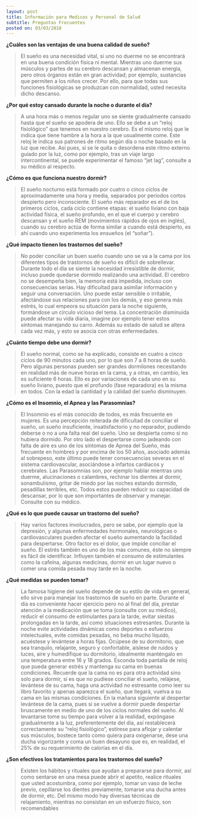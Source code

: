 ```yaml
---
layout: post
title: Información para Medicos y Personal de Salud 
subtitle: Preguntas Frecuentes  
posted on: 03/03/2018
---
```


**¿Cuáles son las ventajas de una buena calidad de sueño?**
>El sueño es una necesidad vital, si uno no duerme no se encontrará en una buena condición física ni mental. Mientras uno duerme sus músculos y partes de su cerebro descansan y almacenan energía, pero otros órganos están en gran actividad; por ejemplo, sustancias que permiten a los niños crecer. Por ello, para que todas sus funciones fisiológicas se produzcan con normalidad, usted necesita dicho descanso.

**¿Por qué estoy cansado durante la noche o durante el día?**

>A una hora más o menos regular uno se siente gradualmente cansado hasta que el sueño se apodera de uno. Ello se debe a un “reloj fisiológico” que tenemos en nuestro cerebro. Es el mismo reloj que le indica que tiene hambre a la hora a la que usualmente come. Este reloj le indica sus patrones de ritmo según día o noche basado en la luz que recibe. Así pues, si se le quita o desordena este ritmo externo guiado por la luz, como por ejemplo, tras un viaje largo intercontinental, se puede experimentar el famoso “jet lag”, consulte a su médico al respecto.

**¿Cómo es que funciona nuestro dormir?**

>El sueño nocturno está formado por cuatro o cinco ciclos de aproximadamente una hora y media, separados por períodos cortos despierto pero inconsciente. El sueño más reparador es el de los primeros ciclos, cada ciclo contiene etapas: el sueño liviano con baja actividad física, el sueño profundo, en el que el cuerpo y cerebro descansan y el sueño REM (movimientos rápidos de ojos en inglés), cuando su cerebro actúa de forma similar a cuando está despierto, es ahí cuando uno experimenta los ensueños (el “soñar”).

**¿Qué impacto tienen los trastornos del sueño?**

>No poder conciliar un buen sueño cuando uno se va a la cama por los diferentes tipos de trastornos de sueño es difícil de sobrellevar. Durante todo el día se siente la necesidad irresistible de dormir, incluso puede quedarse dormido realizando una actividad. El cerebro no se desempeña bien, la memoria está impedida, incluso con consecuencias serias. Hay dificultad para asimilar información y seguir una conversación. Uno puede estar sensible o irritable, afectándose sus relaciones para con los demás, y eso genera más estrés, lo cual empeora su situación para la noche siguiente, formándose un círculo vicioso del tema.
La concentración disminuida puede afectar su vida diaria, imagine por ejemplo tener estos síntomas manejando su carro. Además su estado de salud se altera cada vez más, y esto se asocia con otras enfermedades.

**¿Cuánto tiempo debe uno dormir?**

>El sueño normal, como se ha explicado, consiste en cuatro a cinco ciclos de 90 minutos cada uno, por lo que son 7 a 8 horas de sueño. Pero algunas personas pueden ser grandes dormilones
necesitando en realidad más de nueve horas en la cama, y a otras, en cambio, les es suficiente 6 horas. Ello es por variaciones de cada uno en su sueño liviano, puesto que el profundo (fase reparadora) es la misma en todos. Con la edad la cantidad y la calidad del sueño disminuyen.

**¿Cómo es el Insomnio, el Apnea y las Parasomnias?**

>El Insomnio es el más conocido de todos, es más frecuente en mujeres. Es una percepción reiterada de dificultad de conciliar el sueño, un sueño insuficiente, insatisfactorio y no reparador, pudiendo deberse o no a una falta real del sueño. Uno se despierta como si no hubiera dormido.
Por otro lado el despertarse como jadeando con falta de aire es uno de los síntomas de Apnea del Sueño, más frecuente en hombres y por encima de los 50 años, asociado además al sobrepeso, este último puede tener consecuencias severas en el sistema cardiovascular, asociándose a infartos cardiacos y cerebrales.
Las Parasomnias son, por ejemplo hablar mientras uno duerme, alucinaciones o calambres, rechinar los dientes al dormir, sonambulismo, gritar de miedo por las noches estando dormido, pesadillas terribles, etc. Todos estos pueden reducir su capacidad de descansar, por lo que son importantes de observar y manejar. Consulte con su médico.

**¿Qué es lo que puede causar un trastorno del sueño?**

>Hay varios factores involucrados, pero se sabe, por ejemplo que la depresión, y algunas enfermedades hormonales, neurológicas o cardiovasculares pueden afectar el sueño aumentando la facilidad para despertarse.
Otro factor es el dolor, que impide conciliar el sueño. El estrés también es uno de los más comunes, éste no siempre es fácil de identificar. Influyen también el consumo de estimulantes como la cafeína, algunas medicinas, dormir en un lugar nuevo o comer una comida pesada muy tarde en la noche.

**¿Qué medidas se pueden tomar?**

>La famosa higiene del sueño depende de su estilo de vida en general, ello sirve para manejar los trastornos de sueño en parte. Durante el día es conveniente hacer ejercicio pero no al final del día, prestar atención a la medicación que se toma (consulte con su médico), reducir el consumo de estimulantes para la tarde, evitar siestas prolongadas en la tarde, así como situaciones estresantes. Durante la noche evite actividades dinámicas como deportes o esfuerzos intelectuales, evite comidas pesadas, no beba mucho líquido, acuéstese y levántese a horas fijas.
Ocúpese de su dormitorio, que sea tranquilo, relajante, seguro y confortable, aíslese de ruidos y luces, aire y humedifique su dormitorio, idealmente manténgalo en una temperatura entre 16 y 18 grados. Esconda toda pantalla de reloj que pueda generar estrés y mantenga su cama en buenas condiciones.
Recuerde que la cama no es para otra actividad sino solo para dormir, si es que no pudiese conciliar el sueño, relájese, levántese de su cama, haga una actividad no estresante como leer su libro favorito y apenas aparezca el sueño, que llegará, vuelva a su cama en las mismas condiciones.
En la mañana siguiente al despertar levántese de la cama, pues si se vuelve a dormir puede despertar bruscamente en medio de uno de los ciclos normales del sueño. Al levantarse tome su tiempo para volver a la realidad, expóngase gradualmente a la luz, preferentemente del día, así restablecerá correctamente su “reloj fisiológico”, estírese para aflojar y calentar sus músculos, bostece tanto como quiera para oxigenarse, dese una ducha vigorizante y coma un buen desayuno que es, en realidad, el 25% de su requerimiento de calorías en el día.

**¿Son efectivos los tratamientos para los trastornos del sueño?**

>Existen los hábitos y rituales que ayudan a prepararse para dormir, así como sentarse en una mesa puede abrir el apetito, realice rituales que usted acostumbra, como por ejemplo, tomar un vaso de leche previo, cepillarse los dientes previamente, tomarse una ducha antes de dormir, etc. Del mismo modo hay diversas técnicas de relajamiento, mientras no consistan en un esfuerzo físico, son recomendables
